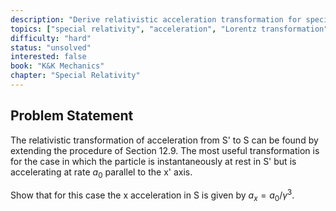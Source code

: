 ```yaml
---
description: "Derive relativistic acceleration transformation for special case"
topics: ["special relativity", "acceleration", "Lorentz transformation"]
difficulty: "hard"
status: "unsolved"
interested: false
book: "K&K Mechanics"
chapter: "Special Relativity"
---
```


## Problem Statement
The relativistic transformation of acceleration from S' to S can be found by extending the procedure of Section 12.9. The most useful transformation is for the case in which the particle is instantaneously at rest in S' but is accelerating at rate $a_0$ parallel to the x' axis.

Show that for this case the x acceleration in S is given by $a_x = a_0/γ^3$.
